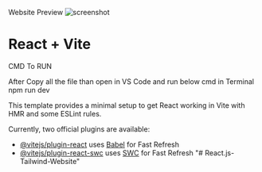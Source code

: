 Website Preview
![screenshot](https://github.com/TabrezHakimji/React.js-Tailwind-Website/assets/162948892/7b35c8f5-fdce-46cc-96d6-56cc706f27ce)

# React + Vite

CMD To RUN

After Copy all the file than open in VS Code and run below cmd in Terminal
npm run dev



This template provides a minimal setup to get React working in Vite with HMR and some ESLint rules.

Currently, two official plugins are available:

- [@vitejs/plugin-react](https://github.com/vitejs/vite-plugin-react/blob/main/packages/plugin-react/README.md) uses [Babel](https://babeljs.io/) for Fast Refresh
- [@vitejs/plugin-react-swc](https://github.com/vitejs/vite-plugin-react-swc) uses [SWC](https://swc.rs/) for Fast Refresh
"# React.js-Tailwind-Website" 
